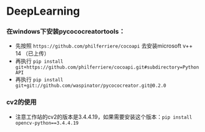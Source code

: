# DeepLearning

### 在windows下安装pycococreatortools：
- 先按照 ```https://github.com/philferriere/cocoapi``` 去安装microsoft v++ 14 （已上传）
- 再执行 ```pip install git+https://github.com/philferriere/cocoapi.git#subdirectory=PythonAPI```
- 再执行 ```pip install git+git://github.com/waspinator/pycococreator.git@0.2.0```

### cv2的使用
- 注意工作站的cv2的版本是3.4.4.19，如果需要安装这个版本：```pip install opencv-python==3.4.4.19```
